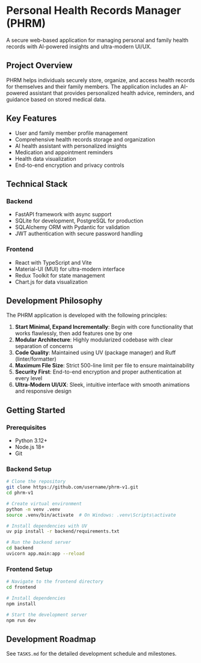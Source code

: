 # Personal Health Records Manager (PHRM)

A secure web-based application for managing personal and family health records with AI-powered insights and ultra-modern UI/UX.

## Project Overview

PHRM helps individuals securely store, organize, and access health records for themselves and their family members. The application includes an AI-powered assistant that provides personalized health advice, reminders, and guidance based on stored medical data.

## Key Features

- User and family member profile management
- Comprehensive health records storage and organization
- AI health assistant with personalized insights
- Medication and appointment reminders
- Health data visualization
- End-to-end encryption and privacy controls

## Technical Stack

### Backend
- FastAPI framework with async support
- SQLite for development, PostgreSQL for production
- SQLAlchemy ORM with Pydantic for validation
- JWT authentication with secure password handling

### Frontend
- React with TypeScript and Vite
- Material-UI (MUI) for ultra-modern interface
- Redux Toolkit for state management
- Chart.js for data visualization

## Development Philosophy

The PHRM application is developed with the following principles:

1. **Start Minimal, Expand Incrementally**: Begin with core functionality that works flawlessly, then add features one by one
2. **Modular Architecture**: Highly modularized codebase with clear separation of concerns
3. **Code Quality**: Maintained using UV (package manager) and Ruff (linter/formatter)
4. **Maximum File Size**: Strict 500-line limit per file to ensure maintainability
5. **Security First**: End-to-end encryption and proper authentication at every level
6. **Ultra-Modern UI/UX**: Sleek, intuitive interface with smooth animations and responsive design

## Getting Started

### Prerequisites
- Python 3.12+
- Node.js 18+
- Git

### Backend Setup
```bash
# Clone the repository
git clone https://github.com/username/phrm-v1.git
cd phrm-v1

# Create virtual environment
python -m venv .venv
source .venv/bin/activate  # On Windows: .venv\Scripts\activate

# Install dependencies with UV
uv pip install -r backend/requirements.txt

# Run the backend server
cd backend
uvicorn app.main:app --reload
```

### Frontend Setup
```bash
# Navigate to the frontend directory
cd frontend

# Install dependencies
npm install

# Start the development server
npm run dev
```

## Development Roadmap

See `TASKS.md` for the detailed development schedule and milestones.